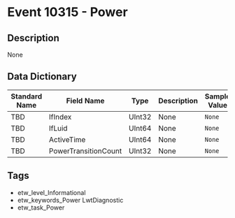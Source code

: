 # Event 10315 - Power

## Description
None

## Data Dictionary
|Standard Name|Field Name|Type|Description|Sample Value|
|---|---|---|---|---|
|TBD|IfIndex|UInt32|None|`None`|
|TBD|IfLuid|UInt64|None|`None`|
|TBD|ActiveTime|UInt64|None|`None`|
|TBD|PowerTransitionCount|UInt32|None|`None`|

## Tags
* etw_level_Informational
* etw_keywords_Power LwtDiagnostic
* etw_task_Power